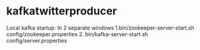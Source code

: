 # kafkatwitterproducer
Local kafka startup:
In 2 separate windows
1.bin/zookeeper-server-start.sh config/zookeeper.properties
2. bin/kafka-server-start.sh config/server.properties
